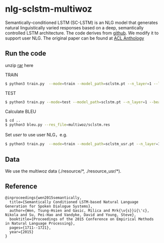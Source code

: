 # nlg-sclstm-multiwoz

Semantically-conditioned LSTM (SC-LSTM) is an NLG model that generates natural linguistically varied responses based on a deep, semantically controlled LSTM architecture. The code derives from [github](https://github.com/andy194673/nlg-sclstm-multiwoz). We modify it to support user NLG. The original paper can be found at [ACL Anthology](https://aclweb.org/anthology/papers/D/D15/D15-1199/)

## Run the code

unzip [rar](https://tatk-data.s3-ap-northeast-1.amazonaws.com/nlg_sclstm_multiwoz.zip) here

TRAIN
```bash
$ python3 train.py  --mode=train --model_path=sclstm.pt --n_layer=1 --lr=0.005 > sclstm.log
```

TEST

```bash
$ python3 train.py --mode=test --model_path=sclstm.pt --n_layer=1 --beam_size=10 > sclstm.res
```

Calculate BLEU

```bash
$ cd ..
$ python3 bleu.py --res_file=multiwoz/sclstm.res
```

Set *user* to use user NLG，e.g.
```bash
$ python3 train.py  --mode=train --model_path=sclstm_usr.pt --n_layer=1 --lr=0.005 --user True > sclstm_usr.log
```

## Data

We use the multiwoz data (./resource/\*, ./resource_usr/\*).

## Reference

```
@inproceedings{wen2015semantically,
  title={Semantically Conditioned LSTM-based Natural Language Generation for Spoken Dialogue Systems},
  author={Wen, Tsung-Hsien and Gasic, Milica and Mrk{\v{s}}i{\'c}, Nikola and Su, Pei-Hao and Vandyke, David and Young, Steve},
  booktitle={Proceedings of the 2015 Conference on Empirical Methods in Natural Language Processing},
  pages={1711--1721},
  year={2015}
}
```
